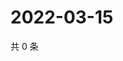 # 2022-03-15

共 0 条

<!-- BEGIN WEIBO -->
<!-- 最后更新时间 Tue Mar 15 2022 06:14:51 GMT+0800 (China Standard Time) -->

<!-- END WEIBO -->
